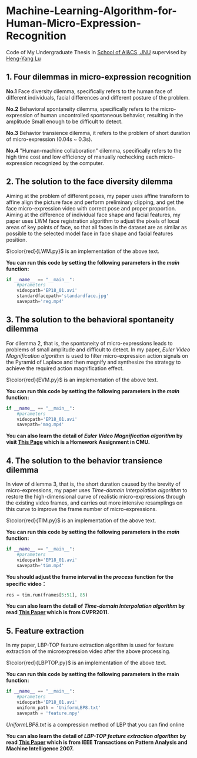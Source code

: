 # Machine-Learning-Algorithm-for-Human-Micro-Expression-Recognition
Code of My Undergraduate Thesis in [School of AI&CS, JNU](http://ai.jiangnan.edu.cn/) supervised by [Heng-Yang Lu](http://iip.nju.edu.cn/index.php/Luhy)
## 1. Four dilemmas in micro-expression recognition
**No.1** Face diversity dilemma, specifically refers to the human face of different individuals, facial differences and different posture of the problem.

**No.2** Behavioral spontaneity dilemma, specifically refers to the micro-expression of human uncontrolled spontaneous behavior, resulting in the amplitude
Small enough to be difficult to detect.

**No.3** Behavior transience dilemma, it refers to the problem of short duration of micro-expression (0.04s ~ 0.3s).

**No.4** "Human-machine collaboration" dilemma, specifically refers to the high time cost and low efficiency of manually rechecking each micro-expression recognized by the computer.

## 2. The solution to the face diversity dilemma
   Aiming at the problem of different poses, my paper uses affine transform to affine align the picture face and perform preliminary clipping, and get the face micro-expression video with correct pose and proper proportion. Aiming at the difference of individual face shape and facial features, my paper uses LWM face registration algorithm to adjust the pixels of local areas of key points of face, so that all faces in the dataset are as similar as possible to the selected model face in face shape and facial features position.
   
$\color{red}{LWM.py}$ is an implementation of the above text.

**You can run this code by setting the following parameters in the *main* function:**
```python
if __name__ == "__main__":
    #parameters
    videopath='EP18_01.avi'
    standardfacepath='standardface.jpg'
    savepath='reg.mp4'
```
## 3. The solution to the behavioral spontaneity dilemma
   For dilemma 2, that is, the spontaneity of micro-expressions leads to problems of small amplitude and difficult to detect. In my paper, *Euler Video Magnification algorithm* is used to filter micro-expression action signals on the Pyramid of Laplace and then magnify and synthesize the strategy to achieve the required action magnification effect.

$\color{red}{EVM.py}$ is an implementation of the above text.

**You can run this code by setting the following parameters in the *main* function:**
```python
if __name__ == "__main__":
    #parameters
    videopath='EP18_01.avi'
    savepath='mag.mp4'
```

**You can also learn the detail of *Euler Video Magnification algorithm* by visit [This Page](https://nbviewer.org/github/yourwanghao/CMUComputationalPhotography/blob/master/class7/notebook7.ipynb) which is a Homework Assignment in **CMU**.**

## 4. The solution to the behavior transience dilemma
In view of dilemma 3, that is, the short duration caused by the brevity of micro-expressions, my paper uses *Time-domain Interpolation algorithm* to restore the high-dimensional curve of realistic micro-expressions through the existing video frames, and carries out more intensive resamplings on this curve to improve the frame number of micro-expressions.

$\color{red}{TIM.py}$ is an implementation of the above text.

**You can run this code by setting the following parameters in the *main* function:**
```python
if __name__ == "__main__":
    #parameters
    videopath='EP18_01.avi'
    savepath='tim.mp4'
```
**You should adjust the frame interval in the *process* function for the specific video：**
```python
res = tim.run(frames[5:51], 85)
```

**You can also learn the detail of *Time-domain Interpolation algorithm* by read [This Paper](https://readpaper.com/pdf-annotate/note?noteId=668667091142946816&pdfId=668666968103038976) which is from CVPR2011.**

## 5. Feature extraction
In my paper, LBP-TOP feature extraction algorithm is used for feature extraction of the microexpression video after the above processing.

$\color{red}{LBPTOP.py}$ is an implementation of the above text.

**You can run this code by setting the following parameters in the main function:**
```python
if __name__ == "__main__":
    #parameters
    videopath='EP18_01.avi'
    uniform_path = 'UniformLBP8.txt'
    savepath = 'feature.npy'
```
*UniformLBP8.txt* is a compression method of LBP that you can find online

**You can also learn the detail of *LBP-TOP feature extraction algorithm* by read [This Paper](https://readpaper.com/pdf-annotate/note?noteId=676365331706761216&pdfId=4531198178820251649) which is from IEEE Transactions on Pattern Analysis and Machine Intelligence 2007.**


